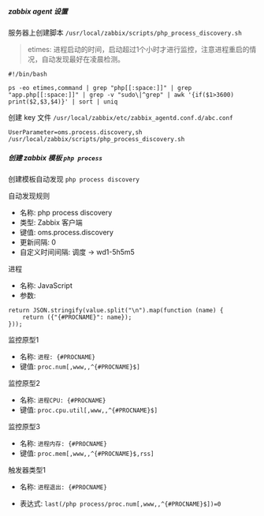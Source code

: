 ##### zabbix agent 设置

服务器上创建脚本 `/usr/local/zabbix/scripts/php_process_discovery.sh`

> etimes: 进程启动的时间，启动超过1个小时才进行监控，注意进程重启的情况，自动发现最好在凌晨检测。

```
#!/bin/bash

ps -eo etimes,command | grep "php[[:space:]]" | grep "app.php[[:space:]]" | grep -v "sudo\|^grep" | awk '{if($1>3600) print($2,$3,$4)}' | sort | uniq
```

创建 key 文件 `/usr/local/zabbix/etc/zabbix_agentd.conf.d/abc.conf`

```
UserParameter=oms.process.discovery,sh /usr/local/zabbix/scripts/php_process_discovery.sh
```



##### 创建 zabbix 模板 `php process`

创建模板自动发现 `php process discovery`

自动发现规则

- 名称: php process discovery
- 类型: Zabbix 客户端
- 键值: oms.process.discovery
- 更新间隔: 0
- 自定义时间间隔: 调度 -> wd1-5h5m5

进程

- 名称: JavaScript
- 参数: 

```
return JSON.stringify(value.split("\n").map(function (name) {
    return ({"{#PROCNAME}": name});
}));
```

监控原型1

- 名称: `进程: {#PROCNAME}`
- 键值: `proc.num[,www,,^{#PROCNAME}$]`

监控原型2

- 名称: `进程CPU: {#PROCNAME}`
- 键值: `proc.cpu.util[,www,,^{#PROCNAME}$]`

监控原型3

- 名称: `进程内存: {#PROCNAME}`
- 键值: `proc.mem[,www,,^{#PROCNAME}$,rss]`

触发器类型1

- 名称: `进程退出: {#PROCNAME}`

- 表达式: `last(/php process/proc.num[,www,,^{#PROCNAME}$])=0`